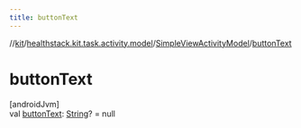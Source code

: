 ```yaml
---
title: buttonText
---
```

//[kit](../../../index.html)/[healthstack.kit.task.activity.model](../index.html)/[SimpleViewActivityModel](index.html)/[buttonText](button-text.html)



# buttonText



[androidJvm]\
val [buttonText](button-text.html): [String](https://kotlinlang.org/api/latest/jvm/stdlib/kotlin/-string/index.html)? = null




